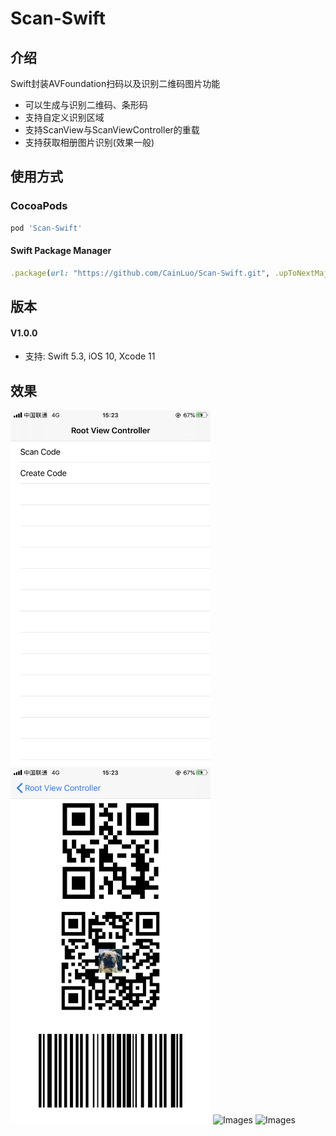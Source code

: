 # Scan-Swift



## 介绍

Swift封装AVFoundation扫码以及识别二维码图片功能

* 可以生成与识别二维码、条形码
* 支持自定义识别区域
* 支持ScanView与ScanViewController的重载
* 支持获取相册图片识别(效果一般)



## 使用方式

### CocoaPods

```ruby
pod 'Scan-Swift'
```



#### Swift Package Manager

```ruby
.package(url: "https://github.com/CainLuo/Scan-Swift.git", .upToNextMajor(from: "1.0.0"))
```



## 版本

#### V1.0.0

* 支持: Swift 5.3, iOS 10, Xcode 11



## 效果

<img alt="Images" src="Images/1.png" width="320"> <img alt="Images" src="Images/2.png" width="320"> <img alt="Images" src="Images/3.png" width="320"> <img alt="Images" src="Images/4.png" width="320">
